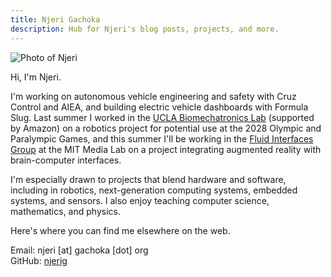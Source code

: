 ```yaml
---
title: Njeri Gachoka
description: Hub for Njeri's blog posts, projects, and more.
---
```


![Photo of Njeri](media/njeri.webp)

Hi, I'm Njeri.

I'm working on autonomous vehicle engineering and safety with Cruz Control and AIEA, and building electric vehicle dashboards with Formula Slug. Last summer I worked in the [UCLA Biomechatronics Lab](https://biomechatronics.ucla.edu/) (supported by Amazon) on a robotics project for potential use at the 2028 Olympic and Paralympic Games, and this summer I'll be working in the [Fluid Interfaces Group](https://www.media.mit.edu/groups/fluid-interfaces/overview/) at the MIT Media Lab on a project integrating augmented reality with brain-computer interfaces.

I'm especially drawn to projects that blend hardware and software, including in robotics, next-generation computing systems, embedded systems, and sensors. I also enjoy teaching computer science, mathematics, and physics.

Here's where you can find me elsewhere on the web.

Email: njeri [at] gachoka [dot] org  
GitHub: [njerig](//github.com/njerig)